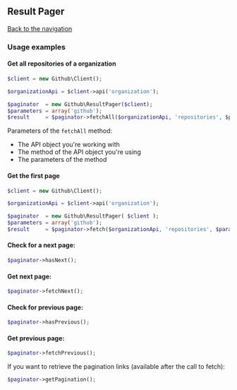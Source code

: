 ## Result Pager
[Back to the navigation](README.md)

### Usage examples

#### Get all repositories of a organization

```php
$client = new Github\Client();

$organizationApi = $client->api('organization');

$paginator  = new Github\ResultPager($client);
$parameters = array('github');
$result     = $paginator->fetchAll($organizationApi, 'repositories', $parameters);
```

Parameters of the `fetchAll` method:

* The API object you're working with
* The method of the API object you're using
* The parameters of the method

#### Get the first page

```php
$client = new Github\Client();

$organizationApi = $client->api('organization');

$paginator  = new Github\ResultPager( $client );
$parameters = array('github');
$result     = $paginator->fetch($organizationApi, 'repositories', $parameters);
```

#### Check for a next page:

```php
$paginator->hasNext();
```

#### Get next page:

```php
$paginator->fetchNext();
```

#### Check for previous page:

```php
$paginator->hasPrevious();
```

#### Get previous page:

```php
$paginator->fetchPrevious();
```

If you want to retrieve the pagination links (available after the call to fetch):
```php
$paginator->getPagination();
```
